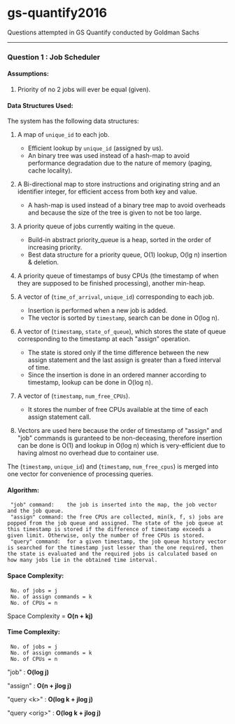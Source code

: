 # gs-quantify2016
Questions attempted in GS Quantify conducted by Goldman Sachs

--------

### Question 1 : Job Scheduler

#### Assumptions:
1. Priority of no 2 jobs will ever be equal (given).

#### Data Structures Used:
The system has the following data structures:
1. A map of `unique_id` to each job.
	* Efficient lookup by `unique_id` (assigned by us).
	* An binary tree was used instead of a hash-map to avoid performance degradation due to the nature of memory (paging, cache locality).

2. A Bi-directional map to store instructions and originating string and an identifier integer, for efficient access from both key and value.
   	* A hash-map is used instead of a binary tree map to avoid overheads and because the size of the tree is given to not be too large. 
3. A priority queue of jobs currently waiting in the queue.
	* Build-in abstract priority_queue is a heap, sorted in the order of increasing priority.
 	* Best data structure for a priority queue, O(1) lookup, O(lg n) insertion & deletion.
4. A priority queue of timestamps of busy CPUs (the timestamp of when they are supposed to be finished processing), another min-heap.
5. A vector of (`time_of_arrival`, `unique_id`) corresponding to each job.
 	* Insertion is performed when a new job is added.
 	* The vector is sorted by `timestamp`, search can be done in O(log n).
6. A vector of (`timestamp`, `state_of_queue`), which stores the state of queue corresponding to the timestamp at each "assign" operation.
 	* The state is stored only if the time difference between the new assign statement and the last assign is greater than a fixed interval of time.
 	* Since the insertion is done in an ordered manner according to timestamp, lookup can be done in O(log n). 
7. A vector of (`timestamp`, `num_free_CPUs`).
 	* It stores the number of free CPUs available at the time of each assign statement call.
8. Vectors are used here because the order of timestamp of "assign" and "job" commands is guranteed to be non-deceasing, therefore insertion can be done is O(1) and lookup in O(log n) which is very-efficient due to having almost no overhead due to container use.

The (`timestamp`, `unique_id`) and (`timestamp`, `num_free_cpus`) is merged into one vector for convenience of processing queries.

#### Algorithm:
	 "job" command:    the job is inserted into the map, the job vector and the job queue.
	 "assign" command: the free CPUs are collected, min(k, f, s) jobs are popped from the job queue and assigned. The state of the job queue at this timestamp is stored if the difference of timestamp exceeds a given limit. Otherwise, only the number of free CPUs is stored.
	 "query" command:  for a given timestamp, the job queue history vector is searched for the timestamp just lesser than the one required, then the state is evaluated and the required jobs is calculated based on how many jobs lie in the obtained time interval.

#### Space Complexity:
	 No. of jobs = j
	 No. of assign commands = k
	 No. of CPUs = n
	
Space Complexity = **O(n + kj)**

#### Time Complexity:
	 No. of jobs = j
	 No. of assign commands = k
	 No. of CPUs = n

"job" : **O(log j)**

"assign" : **O(n + jlog j)**

"query \<k\>" : **O(log k + jlog j)**

"query \<orig\>" : **O(log k + jlog j)**
